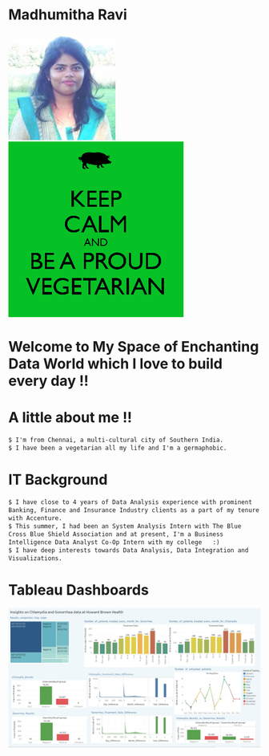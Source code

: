 # Madhumitha Ravi
![Oops! My image](/images/Ravi-Madhumitha-Week-01-Picture-of-Me.png)
![Oops! About Me](/images/Ravi-Madhumitha-Week-01-About-Me.png)

# Welcome to My Space of Enchanting Data World which I love to build every day !! 

# A little about me !!
  	$ I'm from Chennai, a multi-cultural city of Southern India. 
	$ I have been a vegetarian all my life and I'm a germaphobic.
# IT Background
	$ I have close to 4 years of Data Analysis experience with prominent Banking, Finance and Insurance Industry clients as a part of my tenure with Accenture. 
	$ This summer, I had been an System Analysis Intern with The Blue Cross Blue Shield Association and at present, I'm a Business Intelligence Data Analyst Co-Op Intern with my college 	:) 
	$ I have deep interests towards Data Analysis, Data Integration and Visualizations. 

# Tableau Dashboards
![Oops! Image not displayed](/images/Insights_on_Chlamydia_and_Gonorrhea_data_at_HBH.jpg)
